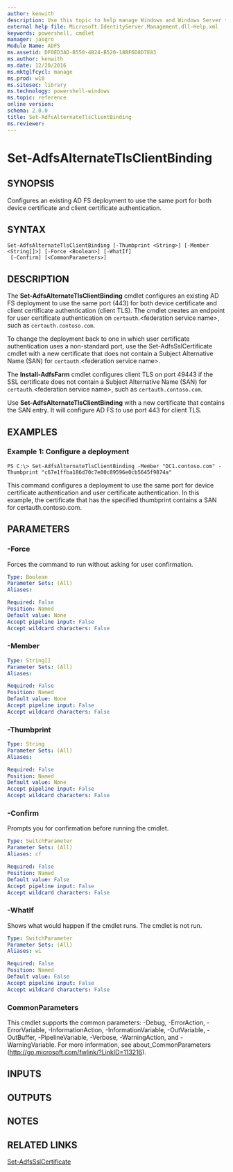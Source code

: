```yaml
---
author: kenwith
description: Use this topic to help manage Windows and Windows Server technologies with Windows PowerShell.
external help file: Microsoft.IdentityServer.Management.dll-Help.xml
keywords: powershell, cmdlet
manager: jasgro
Module Name: ADFS
ms.assetid: DF0ED3AD-B550-4B24-B520-18BF6D8D7E83
ms.author: kenwith
ms.date: 12/20/2016
ms.mktglfcycl: manage
ms.prod: w10
ms.sitesec: library
ms.technology: powershell-windows
ms.topic: reference
online version: 
schema: 2.0.0
title: Set-AdfsAlternateTlsClientBinding
ms.reviewer:
---
```


# Set-AdfsAlternateTlsClientBinding

## SYNOPSIS
Configures an existing AD FS deployment to use the same port for both device certificate and client certificate authentication.

## SYNTAX

```
Set-AdfsAlternateTlsClientBinding [-Thumbprint <String>] [-Member <String[]>] [-Force <Boolean>] [-WhatIf]
 [-Confirm] [<CommonParameters>]
```

## DESCRIPTION
The **Set-AdfsAlternateTlsClientBinding** cmdlet configures an existing AD FS deployment to use the same port (443) for both device certificate and client certificate authentication (client TLS).
The cmdlet creates an endpoint for user certificate authentication on `certauth`.\<federation service name\>, such as `certauth.contoso.com`.

To change the deployment back to one in which user certificate authentication uses a non-standard port, use the Set-AdfsSslCertificate cmdlet with a new certificate that does not contain a Subject Alternative Name (SAN) for `certauth`.\<federation service name\>.

The **Install-AdfsFarm** cmdlet configures client TLS on port 49443 if the SSL certificate does not contain a Subject Alternative Name (SAN) for `certauth`.\<federation service name\>, such as `certauth.contoso.com`.

Use **Set-AdfsAlternateTlsClientBinding** with a new certificate that contains the SAN entry.
It will configure AD FS to use port 443 for client TLS.

## EXAMPLES

### Example 1: Configure a deployment
```
PS C:\> Set-AdfsAlternateTlsClientBinding -Member "DC1.contoso.com" -Thumbprint "c67e1ffba186d70c7e00c89596e0cb5645f9874a"
```

This command configures a deployment to use the same port for device certificate authentication and user certificate authentication.
In this example, the certificate that has the specified thumbprint contains a SAN for certauth.contoso.com.

## PARAMETERS

### -Force
Forces the command to run without asking for user confirmation.

```yaml
Type: Boolean
Parameter Sets: (All)
Aliases: 

Required: False
Position: Named
Default value: None
Accept pipeline input: False
Accept wildcard characters: False
```

### -Member
```yaml
Type: String[]
Parameter Sets: (All)
Aliases: 

Required: False
Position: Named
Default value: None
Accept pipeline input: False
Accept wildcard characters: False
```

### -Thumbprint
```yaml
Type: String
Parameter Sets: (All)
Aliases: 

Required: False
Position: Named
Default value: None
Accept pipeline input: False
Accept wildcard characters: False
```

### -Confirm
Prompts you for confirmation before running the cmdlet.

```yaml
Type: SwitchParameter
Parameter Sets: (All)
Aliases: cf

Required: False
Position: Named
Default value: False
Accept pipeline input: False
Accept wildcard characters: False
```

### -WhatIf
Shows what would happen if the cmdlet runs.
The cmdlet is not run.

```yaml
Type: SwitchParameter
Parameter Sets: (All)
Aliases: wi

Required: False
Position: Named
Default value: False
Accept pipeline input: False
Accept wildcard characters: False
```

### CommonParameters
This cmdlet supports the common parameters: -Debug, -ErrorAction, -ErrorVariable, -InformationAction, -InformationVariable, -OutVariable, -OutBuffer, -PipelineVariable, -Verbose, -WarningAction, and -WarningVariable. For more information, see about_CommonParameters (http://go.microsoft.com/fwlink/?LinkID=113216).

## INPUTS

## OUTPUTS

## NOTES

## RELATED LINKS

[Set-AdfsSslCertificate](./Set-AdfsSslCertificate.md)
